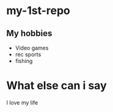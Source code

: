 # my-1st-repo

## My hobbies

- Video games
- rec sports
- fishing

# What else can i say

    
I love my life